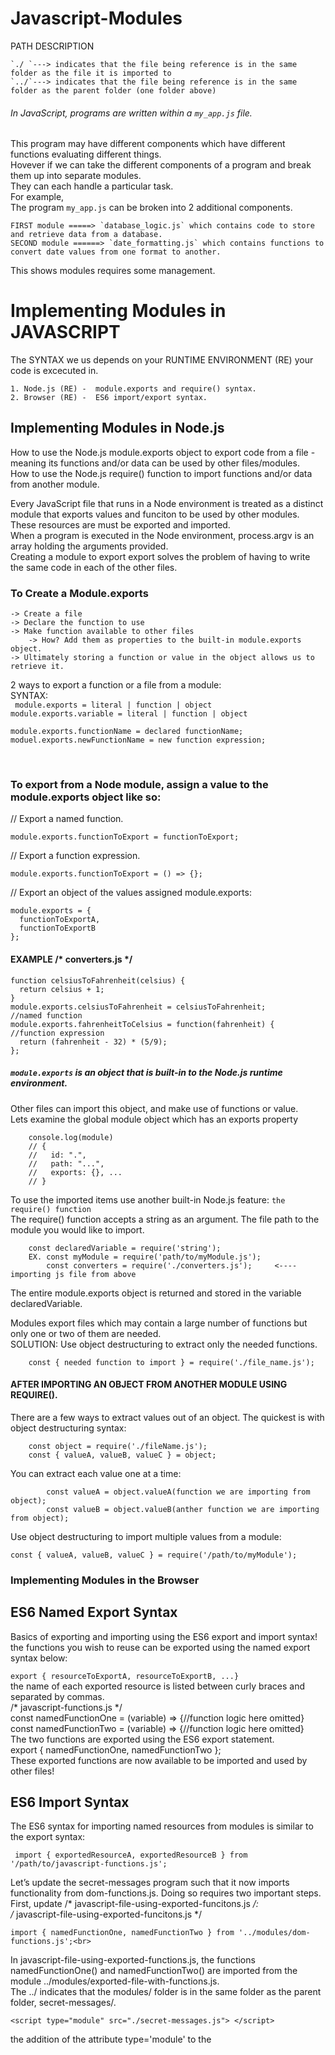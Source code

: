 # Javascript-Modules
PATH DESCRIPTION

    `./ `---> indicates that the file being reference is in the same folder as the file it is imported to 
    `../`---> indicates that the file being reference is in the same folder as the parent folder (one folder above)

###### In JavaScript, programs are written within a `my_app.js` file. <br>
This program may have different components which have different functions evaluating different things. <br>
Hovever if we can take the different components of a program and break them up into separate modules. <br>
They can each handle a particular task.<br>
For example, <br>
The program `my_app.js` can be broken into 2 additional components. <br>

    FIRST module =====> `database_logic.js` which contains code to store and retrieve data from a database.
    SECOND module ======> `date_formatting.js` which contains functions to convert date values from one format to another.
This shows modules requires some management. <br>

# Implementing Modules in JAVASCRIPT
The SYNTAX we us depends on your RUNTIME ENVIRONMENT (RE) your code is excecuted in.<br>

    1. Node.js (RE) -  module.exports and require() syntax.
    2. Browser (RE) -  ES6 import/export syntax.

## Implementing Modules in Node.js
How to use the Node.js module.exports object to export code from a file - meaning its functions and/or data can be used by other files/modules.<br>
How to use the Node.js require() function to import functions and/or data from another module.<br>

Every JavaScript file that runs in a Node environment is treated as a distinct module that exports values and funciton to be used by other modules.<br>
These resources are must be exported and imported.<br>
When a program is executed in the Node environment, process.argv is an array holding the arguments provided.<br>
Creating a module to export export solves the problem of having to write the same code in each of the other files.<br>

### To Create a Module.exports
    -> Create a file
    -> Declare the function to use
    -> Make function available to other files
        -> How? Add them as properties to the built-in module.exports object.
    -> Ultimately storing a function or value in the object allows us to retrieve it.
    
2 ways to export a function or a file from a module:<br>
SYNTAX: <br> 
        ` module.exports = literal | function | object` <br>
        `module.exports.variable = literal | function | object`
        
    module.exports.functionName = declared functionName;
    moduel.exports.newFunctionName = new function expression;
<br>

### To export from a Node module, assign a value to the module.exports object like so:<br>
// Export a named function.<br>

    module.exports.functionToExport = functionToExport;

// Export a function expression.<br>
    
    module.exports.functionToExport = () => {};
    
// Export an object of the values assigned module.exports:

    module.exports = {
      functionToExportA,
      functionToExportB
    };

#### EXAMPLE /* converters.js */

    function celsiusToFahrenheit(celsius) {
      return celsius + 1;
    }
    module.exports.celsiusToFahrenheit = celsiusToFahrenheit;                //named function
    module.exports.fahrenheitToCelsius = function(fahrenheit) {              //function expression
      return (fahrenheit - 32) * (5/9);
    };

##### `module.exports` is an object that is built-in to the Node.js runtime environment. <br>
Other files can import this object, and make use of functions or value.<br> 
Lets examine the global module object which has an exports property<br>

        console.log(module)
        // {
        //   id: ".",
        //   path: "...",
        //   exports: {}, ...
        // }
        
To use the imported items use another built-in Node.js feature: `the require() function`<br>
The require() function accepts a string as an argument. The file path to the module you would like to import.<br>


        const declaredVariable = require('string');
        EX. const myModule = require('path/to/myModule.js');
            const converters = require('./converters.js');     <---- importing js file from above 
        
The entire module.exports object is returned and stored in the variable declaredVariable.<br>

Modules export files which may contain a large number of functions but only one or two of them are needed.<br>
SOLUTION: 
    Use object destructuring to extract only the needed functions.<br>
    
        const { needed function to import } = require('./file_name.js');

#### AFTER IMPORTING AN OBJECT FROM ANOTHER MODULE USING REQUIRE().<BR>
There are a few ways to extract values out of an object. 
The quickest is with object destructuring syntax:<BR>

        const object = require('./fileName.js');
        const { valueA, valueB, valueC } = object;

You can extract each value one at a time:<BR>

            const valueA = object.valueA(function we are importing from object);
            const valueB = object.valueB(anther function we are importing from object);

Use object destructuring to import multiple values from a module:<BR>

    const { valueA, valueB, valueC } = require('/path/to/myModule');

### Implementing Modules in the Browser

## ES6 Named Export Syntax
Basics of exporting and importing using the ES6 export and import syntax!
the functions you wish to reuse can be exported using the named export syntax below:<br>

`export { resourceToExportA, resourceToExportB, ...}`<br>
the name of each exported resource is listed between curly braces and separated by commas.<br>
/* javascript-functions.js */<br>
const namedFunctionOne = (variable) => {//function logic here omitted} <br>
const namedFunctionTwo = (variable) => {//function logic here omitted}<br>
The two functions are exported using the ES6 export statement.<br>
export { namedFunctionOne, namedFunctionTwo };<br>
These exported functions are now available to be imported and used by other files!<br>

## ES6 Import Syntax
The ES6 syntax for importing named resources from modules is similar to the export syntax:<br>

     import { exportedResourceA, exportedResourceB } from '/path/to/javascript-functions.js';
Let’s update the secret-messages program such that it now imports functionality from dom-functions.js. Doing so requires two important steps.<br>
First, update /* javascript-file-using-exported-funcitons.js */:<br>
/* javascript-file-using-exported-funcitons.js */<br>

    import { namedFunctionOne, namedFunctionTwo } from '../modules/dom-functions.js';<br>


In javascript-file-using-exported-functions.js, the functions namedFunctionOne() and namedFunctionTwo() are imported from the module ../modules/exported-file-with-functions.js.<br>
The ../ indicates that the modules/ folder is in the same folder as the parent folder, secret-messages/.<br>

    <script type="module" src="./secret-messages.js"> </script>

the addition of the attribute type='module' to the <script>



